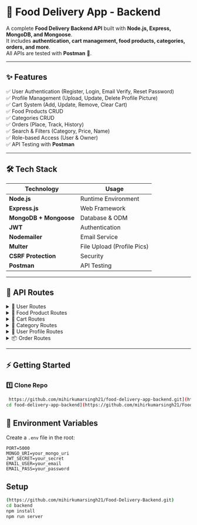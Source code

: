 # 🍴 Food Delivery App - Backend  

A complete **Food Delivery Backend API** built with **Node.js, Express, MongoDB, and Mongoose**.  
It includes **authentication, cart management, food products, categories, orders, and more**.  
All APIs are tested with **Postman** 🚀.  

---

## ✨ Features  
✅ User Authentication (Register, Login, Email Verify, Reset Password)  
✅ Profile Management (Upload, Update, Delete Profile Picture)  
✅ Cart System (Add, Update, Remove, Clear Cart)  
✅ Food Products CRUD  
✅ Categories CRUD  
✅ Orders (Place, Track, History)  
✅ Search & Filters (Category, Price, Name)  
✅ Role-based Access (User & Owner)  
✅ API Testing with **Postman**  

---

## 🛠️ Tech Stack  

| Technology | Usage |
|------------|--------|
| **Node.js** | Runtime Environment |
| **Express.js** | Web Framework |
| **MongoDB + Mongoose** | Database & ODM |
| **JWT** | Authentication |
| **Nodemailer** | Email Service |
| **Multer** | File Upload (Profile Pics) |
| **CSRF Protection** | Security |
| **Postman** | API Testing |

---

## 📌 API Routes  

<details>
<summary>👤 User Routes</summary>

- `POST /register-user` → Register a new user  
- `POST /verify-email` → Verify user email  
- `POST /login-user` → Login user  
- `GET /csrf-token` → Get CSRF token  
- `GET /logout-user` → Logout user  
- `POST /send-password-reset-token` → Send reset token  
- `POST /reset-password/:token` → Reset password  

</details>

<details>
<summary>🍔 Food Product Routes</summary>

- `POST /adding-food-items` → Add food (Owner only)  
- `PUT /update-food-items/:foodItemId` → Update food (Owner only)  
- `GET /all-food-lists` → Get all food items  
- `GET /single-food/:singleFoodItemId` → Get single food item  
- `GET /products/food-category` → Filter by category  
- `GET /foods/price` → Filter by price (min & max)  
- `GET /foods/category` → Get foods with category  
- `GET /foods/fields` → Get foods with name & price only  
- `GET /foods/search` → Search food items  

</details>

<details>
<summary>🛒 Cart Routes</summary>

- `POST /add-cart` → Add to cart  
- `GET /cart-list/:cartId` → Get cart details  
- `PUT /update-cart/:cartId` → Update cart  
- `DELETE /remove-cart/:cartId` → Remove cart  
- `DELETE /clear-cart` → Clear entire cart  
- `DELETE /cart/:cartId/item/:productId` → Remove specific item  

</details>

<details>
<summary>📂 Category Routes</summary>

- `POST /add-food-category` → Add category (Owner only)  
- `PUT /update-food-category/:foodId` → Update category (Owner only)  
- `DELETE /delete-food-category/:foodId` → Delete category (Owner only)  
- `GET /all-food-category-list` → Get all categories  
- `GET /single-category-food/:foodId` → Get single category  

</details>

<details>
<summary>👤 User Profile Routes</summary>

- `POST /auth-user/upload-profile-pic` → Upload profile picture  
- `PUT /auth-user/update-profile-pic` → Update profile picture  
- `GET /auth-user/profile-pic` → Get profile picture  
- `DELETE /auth-user/delete-profile-pic` → Delete profile picture  

</details>

<details>
<summary>📦 Order Routes</summary>

- `POST /make-order/:cartId` → Make order from cart  
- `PATCH /:orderId/status` → Update order status (Owner only)  
- `PATCH /:orderId/history` → Get order history (Owner only)  
- `GET /my` → Get all my orders (User)  
- `GET /search/my` → Search orders (User)  
- `GET /order-list` → Get all orders (Owner only)  

</details>

---

## ⚡ Getting Started  

### 1️⃣ Clone Repo  
```bash
 https://github.com/mihirkumarsingh21/food-delivery-app-backend.git](https://github.com/mihirkumarsingh21/Food-Delivery-Backend.git)
cd food-delivery-app-backend](https://github.com/mihirkumarsingh21/Food-Delivery-Backend.git)
```


## 🔑 Environment Variables  

Create a `.env` file in the root:  

```env
PORT=5000
MONGO_URI=your_mongo_uri
JWT_SECRET=your_secret
EMAIL_USER=your_email
EMAIL_PASS=your_password
```

## Setup  

```bash
(https://github.com/mihirkumarsingh21/Food-Delivery-Backend.git)
cd backend
npm install
npm run server
```




